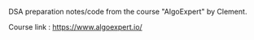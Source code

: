 DSA preparation notes/code from the course "AlgoExpert" by Clement.

Course link : https://www.algoexpert.io/
